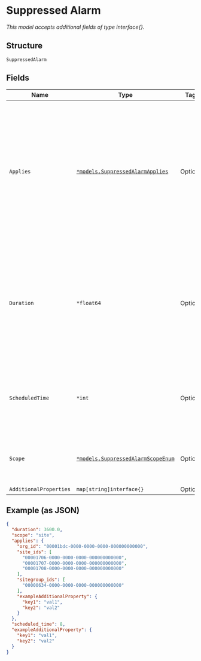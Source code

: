 
# Suppressed Alarm

*This model accepts additional fields of type interface{}.*

## Structure

`SuppressedAlarm`

## Fields

| Name | Type | Tags | Description |
|  --- | --- | --- | --- |
| `Applies` | [`*models.SuppressedAlarmApplies`](../../doc/models/suppressed-alarm-applies.md) | Optional | If `scope`==`site`. Object defines the scope (within the org e.g. whole org, and/or some site_groups, and/or some sites) for which the alarm service has to be suppressed for some `duration` |
| `Duration` | `*float64` | Optional | Duration, in seconds. Maximum duration is 86400 * 180 (180 days). 0 is to un-suppress alarms<br><br>**Default**: `3600`<br><br>**Constraints**: `>= 0`, `<= 15552000` |
| `ScheduledTime` | `*int` | Optional | Epoch_time in seconds, Default as now, accepted time range is from now to now + 7 days |
| `Scope` | [`*models.SuppressedAlarmScopeEnum`](../../doc/models/suppressed-alarm-scope-enum.md) | Optional | level of scope. enum: `org`, `site`<br><br>**Default**: `"site"` |
| `AdditionalProperties` | `map[string]interface{}` | Optional | - |

## Example (as JSON)

```json
{
  "duration": 3600.0,
  "scope": "site",
  "applies": {
    "org_id": "00001bdc-0000-0000-0000-000000000000",
    "site_ids": [
      "00001706-0000-0000-0000-000000000000",
      "00001707-0000-0000-0000-000000000000",
      "00001708-0000-0000-0000-000000000000"
    ],
    "sitegroup_ids": [
      "00000634-0000-0000-0000-000000000000"
    ],
    "exampleAdditionalProperty": {
      "key1": "val1",
      "key2": "val2"
    }
  },
  "scheduled_time": 8,
  "exampleAdditionalProperty": {
    "key1": "val1",
    "key2": "val2"
  }
}
```

